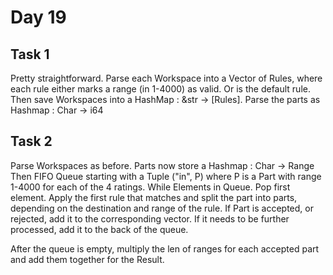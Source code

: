 # Day 19

## Task 1
Pretty straightforward. Parse each Workspace into a Vector of Rules, where each rule either marks a range (in 1-4000) as valid. Or is the default rule.
Then save Workspaces into a HashMap : &str -> \[Rules\].
Parse the parts as Hashmap : Char -> i64

## Task 2
Parse Workspaces as before. 
Parts now store a Hashmap : Char -> Range
Then FIFO Queue starting with a Tuple ("in", P) where P is a Part with range 1-4000 for each of the 4 ratings.
While Elements in Queue. Pop first element.
Apply the first rule that matches and split the part into parts, depending on the destination and range of the rule.
If Part is accepted, or rejected, add it to the corresponding vector. If it needs to be further processed, add it to the back of the queue.

After the queue is empty, multiply the len of ranges for each accepted part and add them together for the Result.
